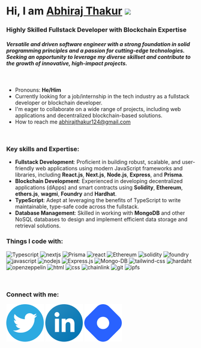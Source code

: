 # Hi, I am [Abhiraj Thakur](https://abhirajthakur.vercel.app) <img src="https://user-images.githubusercontent.com/1303154/88677602-1635ba80-d120-11ea-84d8-d263ba5fc3c0.gif" height="30px" />

### Highly Skilled Fullstack Developer with Blockchain Expertise

##### Versatile and driven software engineer with a strong foundation in solid programming principles and a passion for cutting-edge technologies. Seeking an opportunity to leverage my diverse skillset and contribute to the growth of innovative, high-impact projects.

<br />

- Pronouns: **He/Him**
- Currently looking for a job/internship in the tech industry as a fullstack developer or blockchain developer.
- I'm eager to collaborate on a wide range of projects, including web applications and decentralized blockchain-based solutions.
- How to reach me [abhirajthakur124@gmail.com](mailto:abhirajthakur124@gmail.com)

<br />

### Key skills and Expertise:

- **Fullstack Development**: Proficient in building robust, scalable, and user-friendly web applications using modern JavaScript frameworks and libraries, including **React.js**, **Next.js**, **Node.js**, **Express**, and **Prisma**.
- **Blockchain Development**: Experienced in developing decentralized applications (dApps) and smart contracts using **Solidity**, **Ethereum**, **ethers.js**, **wagmi**, **Foundry** and **Hardhat**.
- **TypeScript**: Adept at leveraging the benefits of TypeScript to write maintainable, type-safe code across the fullstack.
- **Database Management**: Skilled in working with **MongoDB** and other NoSQL databases to design and implement efficient data storage and retrieval solutions.

### Things I code with:

![Typescript](https://img.shields.io/badge/TypeScript-007ACC?style=for-the-badge&logo=typescript&logoColor=white)
![nextjs](https://img.shields.io/badge/next.js-000000?style=for-the-badge&logo=nextdotjs&logoColor=white)
![Prisma](https://img.shields.io/badge/Prisma-3982CE?style=for-the-badge&logo=Prisma&logoColor=white)
![react](https://img.shields.io/badge/React-20232A?style=for-the-badge&logo=react&logoColor=61DAFB)
![Ethereum](https://img.shields.io/badge/Ethereum-3C3C3D?style=for-the-badge&logo=Ethereum&logoColor=white)
![solidity](https://img.shields.io/badge/Solidity-363636?style=for-the-badge&logo=solidity)
![foundry](https://tinyurl.com/2s397eh4)
![javascript](https://img.shields.io/badge/JavaScript-F7DF1E?style=for-the-badge&logo=javascript&logoColor=black)
![nodejs](https://img.shields.io/badge/Node.js-339911?style=for-the-badge&logo=nodedotjs&logoColor=white)
![Express.js](https://img.shields.io/badge/Express.js-404D59?style=for-the-badge)
![Mongo-DB](https://img.shields.io/badge/MongoDB-4EA94B?style=for-the-badge&logo=mongodb&logoColor=white)
![tailwind-css](https://img.shields.io/badge/Tailwind_CSS-293031?style=for-the-badge&logo=tailwind-css&logoColor=06B6D4)
![hardaht](https://tinyurl.com/2h3x8cfz)
![openzeppelin](https://img.shields.io/badge/OpenZeppelin-4E5EE4?logo=OpenZeppelin&logoColor=fff&style=for-the-badge)
![html](https://img.shields.io/badge/HTML5-E34F26?style=for-the-badge&logo=html5&logoColor=white)
![css](https://img.shields.io/badge/CSS3-1572B6?style=for-the-badge&logo=css3&logoColor=white)
![chainlink](https://img.shields.io/badge/chainlink-375BD2?style=for-the-badge&logo=chainlink&logoColor=white)
![git](https://img.shields.io/badge/GIT-E44C30?style=for-the-badge&logo=git&logoColor=white)
![ipfs](https://img.shields.io/badge/IPFS-303030?style=for-the-badge&logo=ipfs&logoColor=65C2CB)

<br />

### Connect with me:

[![twitter](images/twitter.svg)](https://twitter.com/AbhirajThakur21)
[![linkedin](images/linkedin.svg)](https://www.linkedin.com/in/abhirajthakur21/)
[![hashnode](images/hashnode.svg)](https://abhirajthakur.hashnode.dev/)
